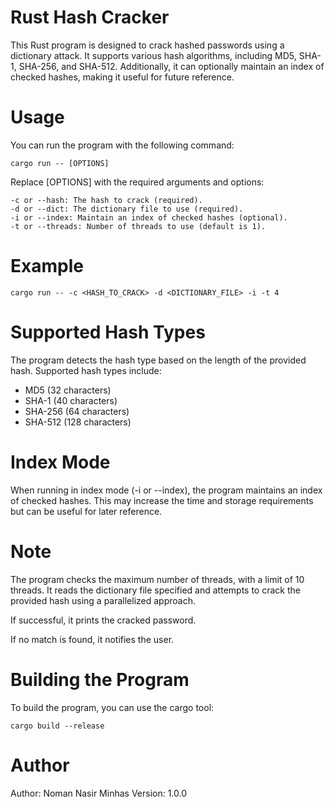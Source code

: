 # Rust Hash Cracker
This Rust program is designed to crack hashed passwords using a dictionary attack. It supports various hash algorithms, including MD5, SHA-1, SHA-256, and SHA-512. Additionally, it can optionally maintain an index of checked hashes, making it useful for future reference.

# Usage
You can run the program with the following command:


``cargo run -- [OPTIONS]``

Replace [OPTIONS] with the required arguments and options:

```
-c or --hash: The hash to crack (required).
-d or --dict: The dictionary file to use (required).
-i or --index: Maintain an index of checked hashes (optional).
-t or --threads: Number of threads to use (default is 1).
```

# Example


``cargo run -- -c <HASH_TO_CRACK> -d <DICTIONARY_FILE> -i -t 4``

# Supported Hash Types
The program detects the hash type based on the length of the provided hash. Supported hash types include:

- MD5 (32 characters)
- SHA-1 (40 characters)
- SHA-256 (64 characters)
- SHA-512 (128 characters)

# Index Mode
When running in index mode (-i or --index), the program maintains an index of checked hashes. This may increase the time and storage requirements but can be useful for later reference.

# Note
The program checks the maximum number of threads, with a limit of 10 threads.
It reads the dictionary file specified and attempts to crack the provided hash using a parallelized approach.

If successful, it prints the cracked password.

If no match is found, it notifies the user.

# Building the Program
To build the program, you can use the cargo tool:


``cargo build --release``


# Author
Author: Noman Nasir Minhas
Version: 1.0.0
